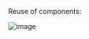 Reuse of components:

![image](https://user-images.githubusercontent.com/73969323/150693715-d41af093-fa32-4c25-93a4-1ed48abf2748.png)
